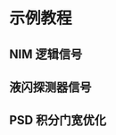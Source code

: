 <!-- EXAMPLE.md --- 
;; 
;; Description: 
;; Author: Hongyi Wu(吴鸿毅)
;; Email: wuhongyi@qq.com 
;; Created: 五 1月 18 23:47:43 2019 (+0800)
;; Last-Updated: 五 1月 18 23:51:42 2019 (+0800)
;;           By: Hongyi Wu(吴鸿毅)
;;     Update #: 1
;; URL: http://wuhongyi.cn -->

# 示例教程

<!-- toc -->

## NIM 逻辑信号



## 液闪探测器信号




## PSD 积分门宽优化








<!-- EXAMPLE.md ends here -->
